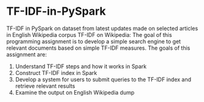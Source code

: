 # TF-IDF-in-PySpark
TF-IDF in PySpark on dataset from latest updates made on selected articles in English Wikipedia corpus
TF-IDF on Wikipedia:
The goal of this programming assignment is to develop a simple search engine to get relevant documents based on simple TF-IDF measures. The goals of this assignment are:
1. Understand TF-IDF steps and how it works in Spark
2. Construct TF-IDF index in Spark
3. Develop a system for users to submit queries to the TF-IDF index and retrieve
relevant results
4. Examine the output on English Wikipedia dump
